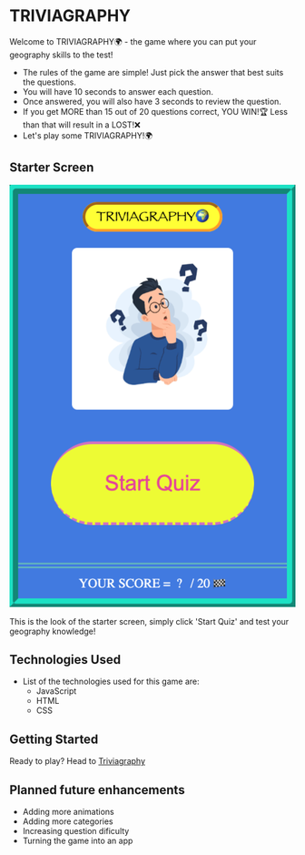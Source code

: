 # TRIVIAGRAPHY

Welcome to TRIVIAGRAPHY🌍 - the game where you can put your geography skills to the test!
 - The rules of the game are simple! Just pick the answer that best suits the questions.
 - You will have 10 seconds to answer each question.
 - Once answered, you will also have 3 seconds to review the question.
 - If you get MORE than 15 out of 20 questions correct, YOU WIN!🏆 Less than that will result in a LOST!❌
 - Let's play some TRIVIAGRAPHY!🌍

## Starter Screen

 ![Alt text](StarterScreen.png)

 This is the look of the starter screen, simply click 'Start Quiz' and test your geography knowledge!

 ## Technologies Used

- List of the technologies used for this game are:
    - JavaScript
    - HTML
    - CSS

## Getting Started

Ready to play? Head to [Triviagraphy](https://brank8.github.io/Triviagraphy-Game/)

## Planned future enhancements
- Adding more animations
- Adding more categories
- Increasing question dificulty
- Turning the game into an app
